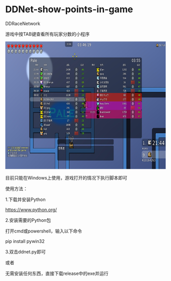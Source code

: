 # DDNet-show-points-in-game
DDRaceNetwork<p>
游戏中按TAB键查看所有玩家分数的小程序<p>
<img src="https://github.com/MageDelfador/DDNet-show-points-in-game/blob/main/%E6%95%88%E6%9E%9C%E5%9B%BE.jpg?raw=true"  alt="效果图" height=400/><p>
目前只能在Windows上使用，游戏打开的情况下执行脚本即可<p>
使用方法：<p>
1.下载并安装Python<p>
	https://www.python.org/<p>
2.安装需要的Python包<p>
	打开cmd或powershell，输入以下命令<p>
		pip install pywin32<p>
3.双击ddnet.py即可<p>
或者<p>
无需安装任何东西，直接下载release中的exe并运行